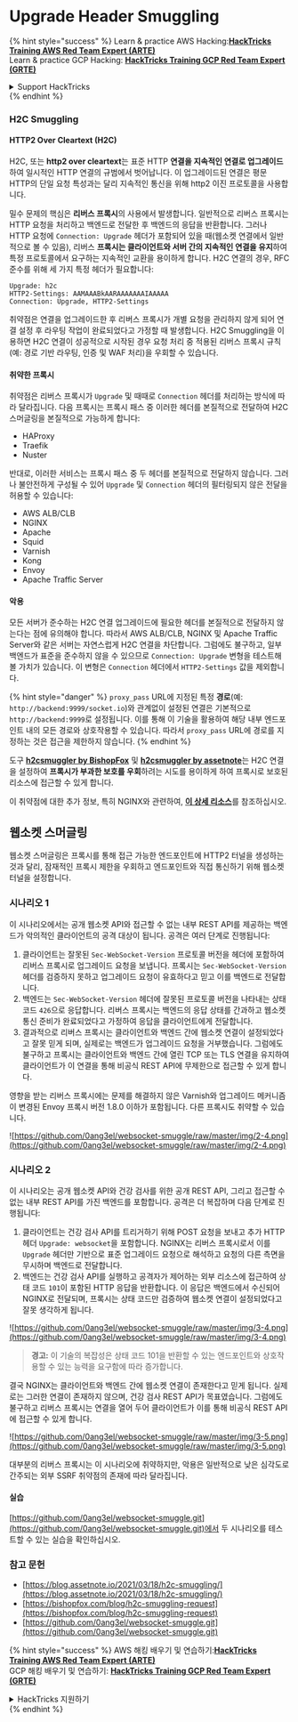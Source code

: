# Upgrade Header Smuggling

{% hint style="success" %}
Learn & practice AWS Hacking:<img src="/.gitbook/assets/arte.png" alt="" data-size="line">[**HackTricks Training AWS Red Team Expert (ARTE)**](https://training.hacktricks.xyz/courses/arte)<img src="/.gitbook/assets/arte.png" alt="" data-size="line">\
Learn & practice GCP Hacking: <img src="/.gitbook/assets/grte.png" alt="" data-size="line">[**HackTricks Training GCP Red Team Expert (GRTE)**<img src="/.gitbook/assets/grte.png" alt="" data-size="line">](https://training.hacktricks.xyz/courses/grte)

<details>

<summary>Support HackTricks</summary>

* Check the [**subscription plans**](https://github.com/sponsors/carlospolop)!
* **Join the** 💬 [**Discord group**](https://discord.gg/hRep4RUj7f) or the [**telegram group**](https://t.me/peass) or **follow** us on **Twitter** 🐦 [**@hacktricks\_live**](https://twitter.com/hacktricks\_live)**.**
* **Share hacking tricks by submitting PRs to the** [**HackTricks**](https://github.com/carlospolop/hacktricks) and [**HackTricks Cloud**](https://github.com/carlospolop/hacktricks-cloud) github repos.

</details>
{% endhint %}

### H2C Smuggling <a href="#http2-over-cleartext-h2c" id="http2-over-cleartext-h2c"></a>

#### HTTP2 Over Cleartext (H2C) <a href="#http2-over-cleartext-h2c" id="http2-over-cleartext-h2c"></a>

H2C, 또는 **http2 over cleartext**는 표준 HTTP **연결을 지속적인 연결로 업그레이드**하여 일시적인 HTTP 연결의 규범에서 벗어납니다. 이 업그레이드된 연결은 평문 HTTP의 단일 요청 특성과는 달리 지속적인 통신을 위해 http2 이진 프로토콜을 사용합니다.

밀수 문제의 핵심은 **리버스 프록시**의 사용에서 발생합니다. 일반적으로 리버스 프록시는 HTTP 요청을 처리하고 백엔드로 전달한 후 백엔드의 응답을 반환합니다. 그러나 HTTP 요청에 `Connection: Upgrade` 헤더가 포함되어 있을 때(웹소켓 연결에서 일반적으로 볼 수 있음), 리버스 **프록시는 클라이언트와 서버 간의 지속적인 연결을 유지**하여 특정 프로토콜에서 요구하는 지속적인 교환을 용이하게 합니다. H2C 연결의 경우, RFC 준수를 위해 세 가지 특정 헤더가 필요합니다:
```
Upgrade: h2c
HTTP2-Settings: AAMAAABkAARAAAAAAAIAAAAA
Connection: Upgrade, HTTP2-Settings
```
취약점은 연결을 업그레이드한 후 리버스 프록시가 개별 요청을 관리하지 않게 되어 연결 설정 후 라우팅 작업이 완료되었다고 가정할 때 발생합니다. H2C Smuggling을 이용하면 H2C 연결이 성공적으로 시작된 경우 요청 처리 중 적용된 리버스 프록시 규칙(예: 경로 기반 라우팅, 인증 및 WAF 처리)을 우회할 수 있습니다.

#### 취약한 프록시 <a href="#exploitation" id="exploitation"></a>

취약점은 리버스 프록시가 `Upgrade` 및 때때로 `Connection` 헤더를 처리하는 방식에 따라 달라집니다. 다음 프록시는 프록시 패스 중 이러한 헤더를 본질적으로 전달하여 H2C 스머글링을 본질적으로 가능하게 합니다:

* HAProxy
* Traefik
* Nuster

반대로, 이러한 서비스는 프록시 패스 중 두 헤더를 본질적으로 전달하지 않습니다. 그러나 불안전하게 구성될 수 있어 `Upgrade` 및 `Connection` 헤더의 필터링되지 않은 전달을 허용할 수 있습니다:

* AWS ALB/CLB
* NGINX
* Apache
* Squid
* Varnish
* Kong
* Envoy
* Apache Traffic Server

#### 악용 <a href="#exploitation" id="exploitation"></a>

모든 서버가 준수하는 H2C 연결 업그레이드에 필요한 헤더를 본질적으로 전달하지 않는다는 점에 유의해야 합니다. 따라서 AWS ALB/CLB, NGINX 및 Apache Traffic Server와 같은 서버는 자연스럽게 H2C 연결을 차단합니다. 그럼에도 불구하고, 일부 백엔드가 표준을 준수하지 않을 수 있으므로 `Connection: Upgrade` 변형을 테스트해 볼 가치가 있습니다. 이 변형은 `Connection` 헤더에서 `HTTP2-Settings` 값을 제외합니다.

{% hint style="danger" %}
`proxy_pass` URL에 지정된 특정 **경로**(예: `http://backend:9999/socket.io`)와 관계없이 설정된 연결은 기본적으로 `http://backend:9999`로 설정됩니다. 이를 통해 이 기술을 활용하여 해당 내부 엔드포인트 내의 모든 경로와 상호작용할 수 있습니다. 따라서 `proxy_pass` URL에 경로를 지정하는 것은 접근을 제한하지 않습니다.
{% endhint %}

도구 [**h2csmuggler by BishopFox**](https://github.com/BishopFox/h2csmuggler) 및 [**h2csmuggler by assetnote**](https://github.com/assetnote/h2csmuggler)는 H2C 연결을 설정하여 **프록시가 부과한 보호를 우회**하려는 시도를 용이하게 하여 프록시로 보호된 리소스에 접근할 수 있게 합니다.

이 취약점에 대한 추가 정보, 특히 NGINX와 관련하여, [**이 상세 리소스**](../network-services-pentesting/pentesting-web/nginx.md#proxy\_set\_header-upgrade-and-connection)를 참조하십시오.

## 웹소켓 스머글링

웹소켓 스머글링은 프록시를 통해 접근 가능한 엔드포인트에 HTTP2 터널을 생성하는 것과 달리, 잠재적인 프록시 제한을 우회하고 엔드포인트와 직접 통신하기 위해 웹소켓 터널을 설정합니다.

### 시나리오 1

이 시나리오에서는 공개 웹소켓 API와 접근할 수 없는 내부 REST API를 제공하는 백엔드가 악의적인 클라이언트의 공격 대상이 됩니다. 공격은 여러 단계로 진행됩니다:

1. 클라이언트는 잘못된 `Sec-WebSocket-Version` 프로토콜 버전을 헤더에 포함하여 리버스 프록시로 업그레이드 요청을 보냅니다. 프록시는 `Sec-WebSocket-Version` 헤더를 검증하지 못하고 업그레이드 요청이 유효하다고 믿고 이를 백엔드로 전달합니다.
2. 백엔드는 `Sec-WebSocket-Version` 헤더에 잘못된 프로토콜 버전을 나타내는 상태 코드 `426`으로 응답합니다. 리버스 프록시는 백엔드의 응답 상태를 간과하고 웹소켓 통신 준비가 완료되었다고 가정하여 응답을 클라이언트에게 전달합니다.
3. 결과적으로 리버스 프록시는 클라이언트와 백엔드 간에 웹소켓 연결이 설정되었다고 잘못 믿게 되며, 실제로는 백엔드가 업그레이드 요청을 거부했습니다. 그럼에도 불구하고 프록시는 클라이언트와 백엔드 간에 열린 TCP 또는 TLS 연결을 유지하여 클라이언트가 이 연결을 통해 비공식 REST API에 무제한으로 접근할 수 있게 합니다.

영향을 받는 리버스 프록시에는 문제를 해결하지 않은 Varnish와 업그레이드 메커니즘이 변경된 Envoy 프록시 버전 1.8.0 이하가 포함됩니다. 다른 프록시도 취약할 수 있습니다.

![https://github.com/0ang3el/websocket-smuggle/raw/master/img/2-4.png](https://github.com/0ang3el/websocket-smuggle/raw/master/img/2-4.png)

### 시나리오 2

이 시나리오는 공개 웹소켓 API와 건강 검사를 위한 공개 REST API, 그리고 접근할 수 없는 내부 REST API를 가진 백엔드를 포함합니다. 공격은 더 복잡하며 다음 단계로 진행됩니다:

1. 클라이언트는 건강 검사 API를 트리거하기 위해 POST 요청을 보내고 추가 HTTP 헤더 `Upgrade: websocket`을 포함합니다. NGINX는 리버스 프록시로서 이를 `Upgrade` 헤더만 기반으로 표준 업그레이드 요청으로 해석하고 요청의 다른 측면을 무시하며 백엔드로 전달합니다.
2. 백엔드는 건강 검사 API를 실행하고 공격자가 제어하는 외부 리소스에 접근하여 상태 코드 `101`이 포함된 HTTP 응답을 반환합니다. 이 응답은 백엔드에서 수신되어 NGINX로 전달되며, 프록시는 상태 코드만 검증하여 웹소켓 연결이 설정되었다고 잘못 생각하게 됩니다.

![https://github.com/0ang3el/websocket-smuggle/raw/master/img/3-4.png](https://github.com/0ang3el/websocket-smuggle/raw/master/img/3-4.png)

> **경고:** 이 기술의 복잡성은 상태 코드 101을 반환할 수 있는 엔드포인트와 상호작용할 수 있는 능력을 요구함에 따라 증가합니다.

결국 NGINX는 클라이언트와 백엔드 간에 웹소켓 연결이 존재한다고 믿게 됩니다. 실제로는 그러한 연결이 존재하지 않으며, 건강 검사 REST API가 목표였습니다. 그럼에도 불구하고 리버스 프록시는 연결을 열어 두어 클라이언트가 이를 통해 비공식 REST API에 접근할 수 있게 합니다.

![https://github.com/0ang3el/websocket-smuggle/raw/master/img/3-5.png](https://github.com/0ang3el/websocket-smuggle/raw/master/img/3-5.png)

대부분의 리버스 프록시는 이 시나리오에 취약하지만, 악용은 일반적으로 낮은 심각도로 간주되는 외부 SSRF 취약점의 존재에 따라 달라집니다.

#### 실습

[https://github.com/0ang3el/websocket-smuggle.git](https://github.com/0ang3el/websocket-smuggle.git)에서 두 시나리오를 테스트할 수 있는 실습을 확인하십시오.

### 참고 문헌

* [https://blog.assetnote.io/2021/03/18/h2c-smuggling/](https://blog.assetnote.io/2021/03/18/h2c-smuggling/)
* [https://bishopfox.com/blog/h2c-smuggling-request](https://bishopfox.com/blog/h2c-smuggling-request)
* [https://github.com/0ang3el/websocket-smuggle.git](https://github.com/0ang3el/websocket-smuggle.git)


{% hint style="success" %}
AWS 해킹 배우기 및 연습하기:<img src="/.gitbook/assets/arte.png" alt="" data-size="line">[**HackTricks Training AWS Red Team Expert (ARTE)**](https://training.hacktricks.xyz/courses/arte)<img src="/.gitbook/assets/arte.png" alt="" data-size="line">\
GCP 해킹 배우기 및 연습하기: <img src="/.gitbook/assets/grte.png" alt="" data-size="line">[**HackTricks Training GCP Red Team Expert (GRTE)**<img src="/.gitbook/assets/grte.png" alt="" data-size="line">](https://training.hacktricks.xyz/courses/grte)

<details>

<summary>HackTricks 지원하기</summary>

* [**구독 계획**](https://github.com/sponsors/carlospolop) 확인하기!
* **💬 [**Discord 그룹**](https://discord.gg/hRep4RUj7f) 또는 [**텔레그램 그룹**](https://t.me/peass)에 참여하거나 **Twitter** 🐦 [**@hacktricks\_live**](https://twitter.com/hacktricks\_live)**를 팔로우하세요.**
* **[**HackTricks**](https://github.com/carlospolop/hacktricks) 및 [**HackTricks Cloud**](https://github.com/carlospolop/hacktricks-cloud) GitHub 리포지토리에 PR을 제출하여 해킹 팁을 공유하세요.**

</details>
{% endhint %}
